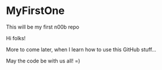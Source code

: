 # MyFirstOne
This will be my first n00b repo

Hi folks!

More to come later, when I learn how to use this GitHub stuff...

May the code be with us all! =)
